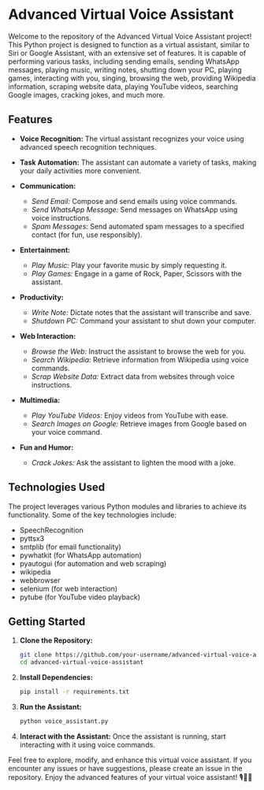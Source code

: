 # Advanced Virtual Voice Assistant

Welcome to the repository of the Advanced Virtual Voice Assistant project! This Python project is designed to function as a virtual assistant, similar to Siri or Google Assistant, with an extensive set of features. It is capable of performing various tasks, including sending emails, sending WhatsApp messages, playing music, writing notes, shutting down your PC, playing games, interacting with you, singing, browsing the web, providing Wikipedia information, scraping website data, playing YouTube videos, searching Google images, cracking jokes, and much more.

## Features

- **Voice Recognition:** The virtual assistant recognizes your voice using advanced speech recognition techniques.
  
- **Task Automation:** The assistant can automate a variety of tasks, making your daily activities more convenient.

- **Communication:**
  - *Send Email:* Compose and send emails using voice commands.
  - *Send WhatsApp Message:* Send messages on WhatsApp using voice instructions.
  - *Spam Messages:* Send automated spam messages to a specified contact (for fun, use responsibly).

- **Entertainment:**
  - *Play Music:* Play your favorite music by simply requesting it.
  - *Play Games:* Engage in a game of Rock, Paper, Scissors with the assistant.

- **Productivity:**
  - *Write Note:* Dictate notes that the assistant will transcribe and save.
  - *Shutdown PC:* Command your assistant to shut down your computer.

- **Web Interaction:**
  - *Browse the Web:* Instruct the assistant to browse the web for you.
  - *Search Wikipedia:* Retrieve information from Wikipedia using voice commands.
  - *Scrap Website Data:* Extract data from websites through voice instructions.

- **Multimedia:**
  - *Play YouTube Videos:* Enjoy videos from YouTube with ease.
  - *Search Images on Google:* Retrieve images from Google based on your voice command.

- **Fun and Humor:**
  - *Crack Jokes:* Ask the assistant to lighten the mood with a joke.

## Technologies Used

The project leverages various Python modules and libraries to achieve its functionality. Some of the key technologies include:
- SpeechRecognition
- pyttsx3
- smtplib (for email functionality)
- pywhatkit (for WhatsApp automation)
- pyautogui (for automation and web scraping)
- wikipedia
- webbrowser
- selenium (for web interaction)
- pytube (for YouTube video playback)

## Getting Started

1. **Clone the Repository:**
   ```bash
   git clone https://github.com/your-username/advanced-virtual-voice-assistant.git
   cd advanced-virtual-voice-assistant
   ```

2. **Install Dependencies:**
   ```bash
   pip install -r requirements.txt
   ```

3. **Run the Assistant:**
   ```bash
   python voice_assistant.py
   ```

4. **Interact with the Assistant:**
   Once the assistant is running, start interacting with it using voice commands.

Feel free to explore, modify, and enhance this virtual voice assistant. If you encounter any issues or have suggestions, please create an issue in the repository. Enjoy the advanced features of your virtual voice assistant! 🎙️🤖🚀
